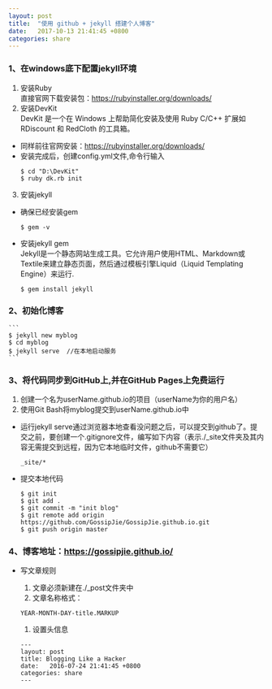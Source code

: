 ```yaml
---
layout: post
title:  "使用 github + jekyll 搭建个人博客"
date:   2017-10-13 21:41:45 +0800
categories: share
---
```

### 1、在windows底下配置jekyll环境
1. 安装Ruby
<br>直接官网下载安装包：https://rubyinstaller.org/downloads/
2. 安装DevKit<br>
DevKit 是一个在 Windows 上帮助简化安装及使用 Ruby C/C++ 扩展如 RDiscount 和 RedCloth 的工具箱。
- 同样前往官网安装：https://rubyinstaller.org/downloads/
- 安装完成后，创建config.yml文件,命令行输入
    ```
    $ cd "D:\DevKit"
    $ ruby dk.rb init
    ```
3. 安装jekyll
- 确保已经安装gem
    
    ```
    $ gem -v
    ```

- 安装jekyll gem<br>
Jekyll是一个静态网站生成工具。它允许用户使用HTML、Markdown或Textile来建立静态页面，然后通过模板引擎Liquid（Liquid Templating Engine）来运行.
    ```
    $ gem install jekyll
    ```
### 2、初始化博客

    ```
    $ jekyll new myblog
    $ cd myblog
    $ jekyll serve  //在本地启动服务
    ```
### 3、将代码同步到GitHub上,并在GitHub Pages上免费运行
1. 创建一个名为userName.github.io的项目（userName为你的用户名）
2. 使用Git Bash将myblog提交到userName.github.io中
- 运行jekyll serve通过浏览器本地查看没问题之后，可以提交到github了。提交之前，要创建一个.gitignore文件，编写如下内容（表示./_site文件夹及其内容无需提交到远程，因为它本地临时文件，github不需要它）
    ```
    _site/*
    ```
- 提交本地代码
    ```
    $ git init
    $ git add .
    $ git commit -m "init blog"
    $ git remote add origin https://github.com/GossipJie/GossipJie.github.io.git
    $ git push origin master
    ```
### 4、博客地址：https://gossipjie.github.io/
- 写文章规则
   1. 文章必须新建在./_post文件夹中
   1. 文章名称格式：
 
    ```
    YEAR-MONTH-DAY-title.MARKUP
    ```
   1. 设置头信息
  
    ```
    ---
    layout: post
    title: Blogging Like a Hacker
    date:   2016-07-24 21:41:45 +0800
    categories: share
    ---
    ```
